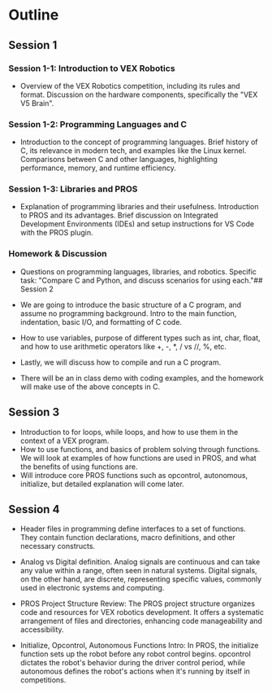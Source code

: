 
# Outline

## Session 1

### Session 1-1: Introduction to VEX Robotics

* Overview of the VEX Robotics competition, including its rules and format.
Discussion on the hardware components, specifically the "VEX V5 Brain".

### Session 1-2: Programming Languages and C

* Introduction to the concept of programming languages.
Brief history of C, its relevance in modern tech, and examples like the Linux kernel.
Comparisons between C and other languages, highlighting performance, memory, and runtime efficiency.

### Session 1-3: Libraries and PROS

* Explanation of programming libraries and their usefulness.
Introduction to PROS and its advantages.
Brief discussion on Integrated Development Environments (IDEs) and setup instructions for VS Code with the PROS plugin.

### Homework & Discussion

* Questions on programming languages, libraries, and robotics.
Specific task: "Compare C and Python, and discuss scenarios for using each."## Session 2

* We are going to introduce the basic structure of a C program, and assume no programming background. Intro to the main function, indentation, basic I/O, and formatting of C code.
* How to use variables, purpose of different types such as int, char, float, and how to use arithmetic operators like +, -, *, / vs //, %, etc.
* Lastly, we will discuss how to compile and run a C program.
* There will be an in class demo with coding examples, and the homework will make use of the above concepts in C.

## Session 3

* Introduction to for loops, while loops, and how to use them in the context of a VEX program.
* How to use functions, and basics of problem solving through functions. We will look at examples of how functions are used in PROS, and what the benefits of using functions are.
* Will introduce core PROS functions such as opcontrol, autonomous, initialize, but detailed explanation will come later.

## Session 4

* Header files in programming define interfaces to a set of functions. They contain function declarations, macro definitions, and other necessary constructs.

* Analog vs Digital definition. Analog signals are continuous and can take any value within a range, often seen in natural systems. Digital signals, on the other hand, are discrete, representing specific values, commonly used in electronic systems and computing.

* PROS Project Structure Review: The PROS project structure organizes code and resources for VEX robotics development. It offers a systematic arrangement of files and directories, enhancing code manageability and accessibility.

* Initialize, Opcontrol, Autonomous Functions Intro: In PROS, the initialize function sets up the robot before any robot control begins. opcontrol dictates the robot's behavior during the driver control period, while autonomous defines the robot's actions when it's running by itself in competitions.

